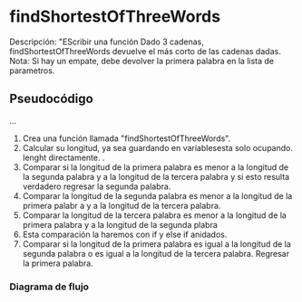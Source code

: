 # findShortestOfThreeWords
Descripción: "EScribir una función
Dado 3 cadenas, findShortestOfThreeWords devuelve el más corto de las cadenas dadas.
Nota: Si hay un empate, debe devolver la primera palabra en la lista de parametros.

## Pseudocódigo
...
1. Crea una función llamada "findShortestOfThreeWords".
2. Calcular su longitud, ya sea guardando en variablesesta solo ocupando. lenght directamente. .
3. Comparar si la longitud de la primera palabra es menor a la longitud de la segunda palabra y a la longitud de la tercera palabra y si esto resulta verdadero regresar la segunda palabra.
4. Comparar la longitud de la segunda palabra es menor a la longitud de la primera palabr a y a la longitud de la tercera palabra.
5. Comparar  la longitud de la tercera palabra es menor a la longitud de la primera palabra  y a la longitud de la segunda plabra
6. Esta comparación la haremos con if y else if anidados.
7. Comparar si la longitud de la primera palabra es igual a la longitud de la segunda palabra o es igual a la longitud de la tercera palabra. Regresar la primera palabra.

### Diagrama de flujo
